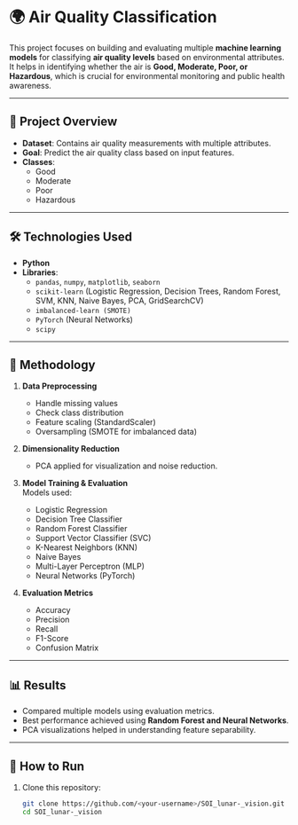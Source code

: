 # 🌍 Air Quality Classification

This project focuses on building and evaluating multiple **machine learning models** for classifying **air quality levels** based on environmental attributes.  
It helps in identifying whether the air is **Good, Moderate, Poor, or Hazardous**, which is crucial for environmental monitoring and public health awareness.

---

## 📌 Project Overview
- **Dataset**: Contains air quality measurements with multiple attributes.
- **Goal**: Predict the air quality class based on input features.
- **Classes**:  
  - Good  
  - Moderate  
  - Poor  
  - Hazardous  

---

## 🛠️ Technologies Used
- **Python**  
- **Libraries**:
  - `pandas`, `numpy`, `matplotlib`, `seaborn`
  - `scikit-learn` (Logistic Regression, Decision Trees, Random Forest, SVM, KNN, Naive Bayes, PCA, GridSearchCV)
  - `imbalanced-learn (SMOTE)`
  - `PyTorch` (Neural Networks)
  - `scipy`

---

## 🔬 Methodology
1. **Data Preprocessing**  
   - Handle missing values  
   - Check class distribution  
   - Feature scaling (StandardScaler)  
   - Oversampling (SMOTE for imbalanced data)  

2. **Dimensionality Reduction**  
   - PCA applied for visualization and noise reduction.  

3. **Model Training & Evaluation**  
   Models used:
   - Logistic Regression  
   - Decision Tree Classifier  
   - Random Forest Classifier  
   - Support Vector Classifier (SVC)  
   - K-Nearest Neighbors (KNN)  
   - Naive Bayes  
   - Multi-Layer Perceptron (MLP)  
   - Neural Networks (PyTorch)  

4. **Evaluation Metrics**  
   - Accuracy  
   - Precision  
   - Recall  
   - F1-Score  
   - Confusion Matrix  

---

## 📊 Results
- Compared multiple models using evaluation metrics.  
- Best performance achieved using **Random Forest and Neural Networks**.  
- PCA visualizations helped in understanding feature separability.  

---

## 🚀 How to Run
1. Clone this repository:
   ```bash
   git clone https://github.com/<your-username>/SOI_lunar-_vision.git
   cd SOI_lunar-_vision
